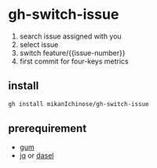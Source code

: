 # gh-switch-issue

1. search issue assigned with you
1. select issue
1. switch feature/{{issue-number}}
1. first commit for four-keys metrics

## install

```sh
gh install mikanIchinose/gh-switch-issue
```

## prerequirement

- [gum](https://github.com/charmbracelet/gum)
- [jq](https://jqlang.github.io/jq/) or [dasel](https://daseldocs.tomwright.me/)
